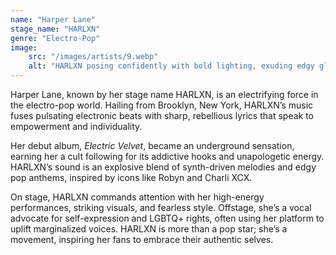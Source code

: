 ```yaml
---
name: "Harper Lane"
stage_name: "HARLXN"
genre: "Electro-Pop"
image: 
    src: "/images/artists/9.webp"
    alt: "HARLXN posing confidently with bold lighting, exuding edgy glamor"
---
```


Harper Lane, known by her stage name HARLXN, is an electrifying force in the electro-pop world. Hailing from Brooklyn, New York, HARLXN’s music fuses pulsating electronic beats with sharp, rebellious lyrics that speak to empowerment and individuality.

Her debut album, *Electric Velvet*, became an underground sensation, earning her a cult following for its addictive hooks and unapologetic energy. HARLXN’s sound is an explosive blend of synth-driven melodies and edgy pop anthems, inspired by icons like Robyn and Charli XCX.

On stage, HARLXN commands attention with her high-energy performances, striking visuals, and fearless style. Offstage, she’s a vocal advocate for self-expression and LGBTQ+ rights, often using her platform to uplift marginalized voices. HARLXN is more than a pop star; she’s a movement, inspiring her fans to embrace their authentic selves.
